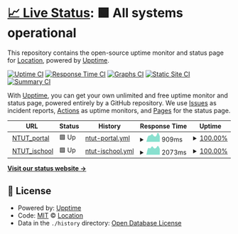 # [📈 Live Status](https://demo.upptime.js.org): <!--live status--> **🟩 All systems operational**

This repository contains the open-source uptime monitor and status page for [Location](https://demo.upptime.js.org), powered by [Upptime](https://github.com/upptime/upptime).

[![Uptime CI](https://github.com/James-Lu-none/upptime_test/workflows/Uptime%20CI/badge.svg)](https://github.com/James-Lu-none/upptime_test/actions?query=workflow%3A%22Uptime+CI%22)
[![Response Time CI](https://github.com/James-Lu-none/upptime_test/workflows/Response%20Time%20CI/badge.svg)](https://github.com/James-Lu-none/upptime_test/actions?query=workflow%3A%22Response+Time+CI%22)
[![Graphs CI](https://github.com/James-Lu-none/upptime_test/workflows/Graphs%20CI/badge.svg)](https://github.com/James-Lu-none/upptime_test/actions?query=workflow%3A%22Graphs+CI%22)
[![Static Site CI](https://github.com/James-Lu-none/upptime_test/workflows/Static%20Site%20CI/badge.svg)](https://github.com/James-Lu-none/upptime_test/actions?query=workflow%3A%22Static+Site+CI%22)
[![Summary CI](https://github.com/James-Lu-none/upptime_test/workflows/Summary%20CI/badge.svg)](https://github.com/James-Lu-none/upptime_test/actions?query=workflow%3A%22Summary+CI%22)

With [Upptime](https://upptime.js.org), you can get your own unlimited and free uptime monitor and status page, powered entirely by a GitHub repository. We use [Issues](https://github.com/James-Lu-none/upptime_test/issues) as incident reports, [Actions](https://github.com/James-Lu-none/upptime_test/actions) as uptime monitors, and [Pages](https://demo.upptime.js.org) for the status page.

<!--start: status pages-->
<!-- This summary is generated by Upptime (https://github.com/upptime/upptime) -->
<!-- Do not edit this manually, your changes will be overwritten -->
<!-- prettier-ignore -->
| URL | Status | History | Response Time | Uptime |
| --- | ------ | ------- | ------------- | ------ |
| <img alt="" src="https://icons.duckduckgo.com/ip3/nportal.ntut.edu.tw.ico" height="13"> [NTUT_portal](https://nportal.ntut.edu.tw/) | 🟩 Up | [ntut-portal.yml](https://github.com/James-Lu-none/upptime_test/commits/HEAD/history/ntut-portal.yml) | <details><summary><img alt="Response time graph" src="./graphs/ntut-portal/response-time-week.png" height="20"> 909ms</summary><br><a href="https://James-Lu-none.github.io/upptime_test/history/ntut-portal"><img alt="Response time 927" src="https://img.shields.io/endpoint?url=https%3A%2F%2Fraw.githubusercontent.com%2FJames-Lu-none%2Fupptime_test%2FHEAD%2Fapi%2Fntut-portal%2Fresponse-time.json"></a><br><a href="https://James-Lu-none.github.io/upptime_test/history/ntut-portal"><img alt="24-hour response time 1008" src="https://img.shields.io/endpoint?url=https%3A%2F%2Fraw.githubusercontent.com%2FJames-Lu-none%2Fupptime_test%2FHEAD%2Fapi%2Fntut-portal%2Fresponse-time-day.json"></a><br><a href="https://James-Lu-none.github.io/upptime_test/history/ntut-portal"><img alt="7-day response time 909" src="https://img.shields.io/endpoint?url=https%3A%2F%2Fraw.githubusercontent.com%2FJames-Lu-none%2Fupptime_test%2FHEAD%2Fapi%2Fntut-portal%2Fresponse-time-week.json"></a><br><a href="https://James-Lu-none.github.io/upptime_test/history/ntut-portal"><img alt="30-day response time 927" src="https://img.shields.io/endpoint?url=https%3A%2F%2Fraw.githubusercontent.com%2FJames-Lu-none%2Fupptime_test%2FHEAD%2Fapi%2Fntut-portal%2Fresponse-time-month.json"></a><br><a href="https://James-Lu-none.github.io/upptime_test/history/ntut-portal"><img alt="1-year response time 927" src="https://img.shields.io/endpoint?url=https%3A%2F%2Fraw.githubusercontent.com%2FJames-Lu-none%2Fupptime_test%2FHEAD%2Fapi%2Fntut-portal%2Fresponse-time-year.json"></a></details> | <details><summary><a href="https://James-Lu-none.github.io/upptime_test/history/ntut-portal">100.00%</a></summary><a href="https://James-Lu-none.github.io/upptime_test/history/ntut-portal"><img alt="All-time uptime 100.00%" src="https://img.shields.io/endpoint?url=https%3A%2F%2Fraw.githubusercontent.com%2FJames-Lu-none%2Fupptime_test%2FHEAD%2Fapi%2Fntut-portal%2Fuptime.json"></a><br><a href="https://James-Lu-none.github.io/upptime_test/history/ntut-portal"><img alt="24-hour uptime 100.00%" src="https://img.shields.io/endpoint?url=https%3A%2F%2Fraw.githubusercontent.com%2FJames-Lu-none%2Fupptime_test%2FHEAD%2Fapi%2Fntut-portal%2Fuptime-day.json"></a><br><a href="https://James-Lu-none.github.io/upptime_test/history/ntut-portal"><img alt="7-day uptime 100.00%" src="https://img.shields.io/endpoint?url=https%3A%2F%2Fraw.githubusercontent.com%2FJames-Lu-none%2Fupptime_test%2FHEAD%2Fapi%2Fntut-portal%2Fuptime-week.json"></a><br><a href="https://James-Lu-none.github.io/upptime_test/history/ntut-portal"><img alt="30-day uptime 100.00%" src="https://img.shields.io/endpoint?url=https%3A%2F%2Fraw.githubusercontent.com%2FJames-Lu-none%2Fupptime_test%2FHEAD%2Fapi%2Fntut-portal%2Fuptime-month.json"></a><br><a href="https://James-Lu-none.github.io/upptime_test/history/ntut-portal"><img alt="1-year uptime 100.00%" src="https://img.shields.io/endpoint?url=https%3A%2F%2Fraw.githubusercontent.com%2FJames-Lu-none%2Fupptime_test%2FHEAD%2Fapi%2Fntut-portal%2Fuptime-year.json"></a></details>
| <img alt="" src="https://icons.duckduckgo.com/ip3/istudy.ntut.edu.tw.ico" height="13"> [NTUT_ischool](https://istudy.ntut.edu.tw/) | 🟩 Up | [ntut-ischool.yml](https://github.com/James-Lu-none/upptime_test/commits/HEAD/history/ntut-ischool.yml) | <details><summary><img alt="Response time graph" src="./graphs/ntut-ischool/response-time-week.png" height="20"> 2073ms</summary><br><a href="https://James-Lu-none.github.io/upptime_test/history/ntut-ischool"><img alt="Response time 2136" src="https://img.shields.io/endpoint?url=https%3A%2F%2Fraw.githubusercontent.com%2FJames-Lu-none%2Fupptime_test%2FHEAD%2Fapi%2Fntut-ischool%2Fresponse-time.json"></a><br><a href="https://James-Lu-none.github.io/upptime_test/history/ntut-ischool"><img alt="24-hour response time 2427" src="https://img.shields.io/endpoint?url=https%3A%2F%2Fraw.githubusercontent.com%2FJames-Lu-none%2Fupptime_test%2FHEAD%2Fapi%2Fntut-ischool%2Fresponse-time-day.json"></a><br><a href="https://James-Lu-none.github.io/upptime_test/history/ntut-ischool"><img alt="7-day response time 2073" src="https://img.shields.io/endpoint?url=https%3A%2F%2Fraw.githubusercontent.com%2FJames-Lu-none%2Fupptime_test%2FHEAD%2Fapi%2Fntut-ischool%2Fresponse-time-week.json"></a><br><a href="https://James-Lu-none.github.io/upptime_test/history/ntut-ischool"><img alt="30-day response time 2136" src="https://img.shields.io/endpoint?url=https%3A%2F%2Fraw.githubusercontent.com%2FJames-Lu-none%2Fupptime_test%2FHEAD%2Fapi%2Fntut-ischool%2Fresponse-time-month.json"></a><br><a href="https://James-Lu-none.github.io/upptime_test/history/ntut-ischool"><img alt="1-year response time 2136" src="https://img.shields.io/endpoint?url=https%3A%2F%2Fraw.githubusercontent.com%2FJames-Lu-none%2Fupptime_test%2FHEAD%2Fapi%2Fntut-ischool%2Fresponse-time-year.json"></a></details> | <details><summary><a href="https://James-Lu-none.github.io/upptime_test/history/ntut-ischool">100.00%</a></summary><a href="https://James-Lu-none.github.io/upptime_test/history/ntut-ischool"><img alt="All-time uptime 100.00%" src="https://img.shields.io/endpoint?url=https%3A%2F%2Fraw.githubusercontent.com%2FJames-Lu-none%2Fupptime_test%2FHEAD%2Fapi%2Fntut-ischool%2Fuptime.json"></a><br><a href="https://James-Lu-none.github.io/upptime_test/history/ntut-ischool"><img alt="24-hour uptime 100.00%" src="https://img.shields.io/endpoint?url=https%3A%2F%2Fraw.githubusercontent.com%2FJames-Lu-none%2Fupptime_test%2FHEAD%2Fapi%2Fntut-ischool%2Fuptime-day.json"></a><br><a href="https://James-Lu-none.github.io/upptime_test/history/ntut-ischool"><img alt="7-day uptime 100.00%" src="https://img.shields.io/endpoint?url=https%3A%2F%2Fraw.githubusercontent.com%2FJames-Lu-none%2Fupptime_test%2FHEAD%2Fapi%2Fntut-ischool%2Fuptime-week.json"></a><br><a href="https://James-Lu-none.github.io/upptime_test/history/ntut-ischool"><img alt="30-day uptime 100.00%" src="https://img.shields.io/endpoint?url=https%3A%2F%2Fraw.githubusercontent.com%2FJames-Lu-none%2Fupptime_test%2FHEAD%2Fapi%2Fntut-ischool%2Fuptime-month.json"></a><br><a href="https://James-Lu-none.github.io/upptime_test/history/ntut-ischool"><img alt="1-year uptime 100.00%" src="https://img.shields.io/endpoint?url=https%3A%2F%2Fraw.githubusercontent.com%2FJames-Lu-none%2Fupptime_test%2FHEAD%2Fapi%2Fntut-ischool%2Fuptime-year.json"></a></details>

<!--end: status pages-->

[**Visit our status website →**](https://demo.upptime.js.org)

## 📄 License

- Powered by: [Upptime](https://github.com/upptime/upptime)
- Code: [MIT](./LICENSE) © [Location](https://demo.upptime.js.org)
- Data in the `./history` directory: [Open Database License](https://opendatacommons.org/licenses/odbl/1-0/)
